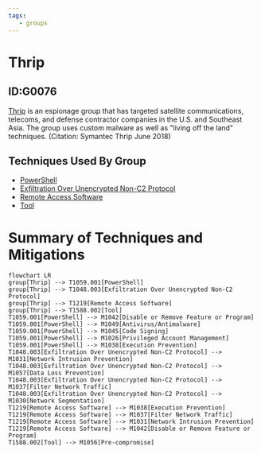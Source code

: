 ```yaml
---
tags:
   - groups
---
```

# Thrip
## ID:G0076
[Thrip](groups/G0076) is an espionage group that has targeted satellite communications, telecoms, and defense contractor companies in the U.S. and Southeast Asia. The group uses custom malware as well as "living off the land" techniques. (Citation: Symantec Thrip June 2018)
## Techniques Used By Group
* [PowerShell](techniques/T1059/001)
* [Exfiltration Over Unencrypted Non-C2 Protocol](techniques/T1048/003)
* [Remote Access Software](techniques/T1219)
* [Tool](techniques/T1588/002)

# Summary of Techniques and Mitigations
```mermaid
flowchart LR
group[Thrip] --> T1059.001[PowerShell]
group[Thrip] --> T1048.003[Exfiltration Over Unencrypted Non-C2 Protocol]
group[Thrip] --> T1219[Remote Access Software]
group[Thrip] --> T1588.002[Tool]
T1059.001[PowerShell] --> M1042[Disable or Remove Feature or Program]
T1059.001[PowerShell] --> M1049[Antivirus/Antimalware]
T1059.001[PowerShell] --> M1045[Code Signing]
T1059.001[PowerShell] --> M1026[Privileged Account Management]
T1059.001[PowerShell] --> M1038[Execution Prevention]
T1048.003[Exfiltration Over Unencrypted Non-C2 Protocol] --> M1031[Network Intrusion Prevention]
T1048.003[Exfiltration Over Unencrypted Non-C2 Protocol] --> M1057[Data Loss Prevention]
T1048.003[Exfiltration Over Unencrypted Non-C2 Protocol] --> M1037[Filter Network Traffic]
T1048.003[Exfiltration Over Unencrypted Non-C2 Protocol] --> M1030[Network Segmentation]
T1219[Remote Access Software] --> M1038[Execution Prevention]
T1219[Remote Access Software] --> M1037[Filter Network Traffic]
T1219[Remote Access Software] --> M1031[Network Intrusion Prevention]
T1219[Remote Access Software] --> M1042[Disable or Remove Feature or Program]
T1588.002[Tool] --> M1056[Pre-compromise]
```